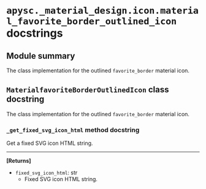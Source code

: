 # `apysc._material_design.icon.material_favorite_border_outlined_icon` docstrings

## Module summary

The class implementation for the outlined `favorite_border` material icon.

## `MaterialfavoriteBorderOutlinedIcon` class docstring

The class implementation for the outlined `favorite_border` material icon.

### `_get_fixed_svg_icon_html` method docstring

Get a fixed SVG icon HTML string.<hr>

**[Returns]**

- `fixed_svg_icon_html`: str
  - Fixed SVG icon HTML string.